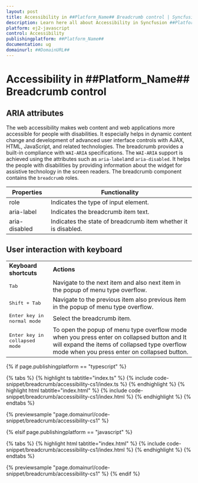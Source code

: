 ```yaml
---
layout: post
title: Accessibility in ##Platform_Name## Breadcrumb control | Syncfusion
description: Learn here all about Accessibility in Syncfusion ##Platform_Name## Breadcrumb control of Syncfusion Essential JS 2 and more.
platform: ej2-javascript
control: Accessibility 
publishingplatform: ##Platform_Name##
documentation: ug
domainurl: ##DomainURL##
---
```


# Accessibility in ##Platform_Name## Breadcrumb control

## ARIA attributes

The web accessibility makes web content and web applications more accessible for people with disabilities. It especially helps in dynamic content change and development of advanced user interface controls with AJAX, HTML, JavaScript, and related technologies. The breadcrumb provides a built-in compliance with `WAI-ARIA` specifications. The `WAI-ARIA` support is achieved using the attributes such as `aria-label`and `aria-disabled`. It helps the people with disabilities by providing information about the widget for assistive technology in the screen readers. The breadcrumb component contains the `breadcrumb` roles.

| Properties | Functionality |
| ------------ | ----------------------- |
| role | Indicates the type of input element. |
| aria-label | Indicates the breadcrumb item text. |
| aria-disabled | Indicates the state of breadcrumb item whether it is disabled. |

## User interaction with keyboard

<!-- markdownlint-disable MD033 -->
<table>
<tr>
<td>
<b>Keyboard shortcuts</b></td><td>
<b>Actions</b></td></tr>
<tr>
<td>
<kbd>Tab</kbd></td><td>
Navigate to the next item and also next item in the popup of menu type overflow.</td></tr>
<tr>
<td>
<kbd>Shift + Tab</kbd></td><td>
Navigate to the previous item also previous item in the popup of menu type overflow.</td></tr>
<tr>
<td>
<kbd>Enter key in normal mode</kbd></td><td>
 Select the breadcrumb item.</td></tr>
<tr>
<td>
<kbd>Enter key in collapsed mode</kbd></td><td>
 To open the popup of menu type overflow mode when you press enter on collapsed button and It will expand the items of collapsed type overflow mode when you press enter on collapsed button.</td></tr>
</table>

{% if page.publishingplatform == "typescript" %}

 {% tabs %}
{% highlight ts tabtitle="index.ts" %}
{% include code-snippet/breadcrumb/accessibility-cs1/index.ts %}
{% endhighlight %}
{% highlight html tabtitle="index.html" %}
{% include code-snippet/breadcrumb/accessibility-cs1/index.html %}
{% endhighlight %}
{% endtabs %}
        
{% previewsample "page.domainurl/code-snippet/breadcrumb/accessibility-cs1" %}

{% elsif page.publishingplatform == "javascript" %}

{% tabs %}
{% highlight html tabtitle="index.html" %}
{% include code-snippet/breadcrumb/accessibility-cs1/index.html %}
{% endhighlight %}
{% endtabs %}

{% previewsample "page.domainurl/code-snippet/breadcrumb/accessibility-cs1" %}
{% endif %}
